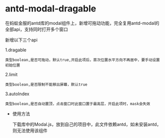 # antd-modal-dragable
在蚂蚁金服的antd库的modal组件上，新增可拖动功能，完全复用antd-modal的全部api，支持同时打开多个窗口

  新增以下三个api

  1.dragable

    类型boolean,是否可拖动，默认true,开启此项后，首次位置水平方向不再居中，要手动设置初始位置

  2.limit

    类型boolean,是否限制不能移出屏幕，默认true

  3.autoIndex

    类型boolean,是否自动置顶，点击窗口时此窗口置于最高层，开启此项时，mask会失效
    
- 使用方法
 
    下载库中的Modal.js，放到自己的项目中，此文件依赖antd，如未安装antd，则无法使用该组件
